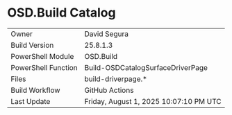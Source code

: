 ﻿# OSD.Build Catalog

| | |
|-|-|
| Owner | David Segura |
| Build Version | 25.8.1.3 |
| PowerShell Module | OSD.Build |
| PowerShell Function | Build-OSDCatalogSurfaceDriverPage |
| Files | build-driverpage.* |
| Build Workflow | GitHub Actions |
| Last Update | Friday, August 1, 2025 10:07:10 PM UTC |
